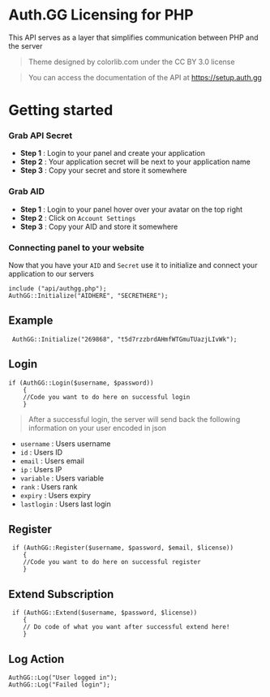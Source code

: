 # Auth.GG Licensing for PHP

This API serves as a layer that simplifies communication between PHP and the server

> Theme designed by colorlib.com under the CC BY 3.0 license

> You can access the documentation of the API at https://setup.auth.gg

# Getting started

### Grab API Secret

* **Step 1** : Login to your panel and create your application
* **Step 2** : Your application secret will be next to your application name
* **Step 3** : Copy your secret and store it somewhere
### Grab AID
* **Step 1** : Login to your panel hover over your avatar on the top right
* **Step 2** : Click on ``Account Settings``
* **Step 3** : Copy your AID and store it somewhere

### Connecting panel to your website
Now that you have your ``AID`` and ``Secret`` use it to initialize and connect your application to our servers
```
include ("api/authgg.php");
AuthGG::Initialize("AIDHERE", "SECRETHERE");
```
## Example
```
 AuthGG::Initialize("269868", "t5d7rzzbrdAHmfWTGmuTUazjLIvWk");
```
## Login

```
if (AuthGG::Login($username, $password))
    {
    //Code you want to do here on successful login
    }
```
> After a successful login, the server will send back the following information on your user encoded in json
* ``username`` : Users username 
* ``id`` : Users ID
* ``email`` : Users email
* ``ip`` : Users IP
* ``variable`` : Users variable
* ``rank`` : Users rank
* ``expiry`` : Users expiry
* ``lastlogin`` : Users last login
## Register

```
 if (AuthGG::Register($username, $password, $email, $license))
    {
    //Code you want to do here on successful register
    }
```
## Extend Subscription
```
 if (AuthGG::Extend($username, $password, $license))
    {
    // Do code of what you want after successful extend here!
    }
```
## Log Action
```
AuthGG::Log("User logged in");
AuthGG::Log("Failed login");
```
